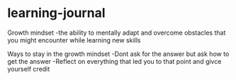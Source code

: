 # learning-journal
Growth mindset 
-the ability to mentally adapt and overcome obstacles that you might encounter while learning new skills


Ways to stay in the growth mindset 
-Dont ask for the answer but ask how to get the answer 
-Reflect on everything that led you to that point and givce yourself credit 

